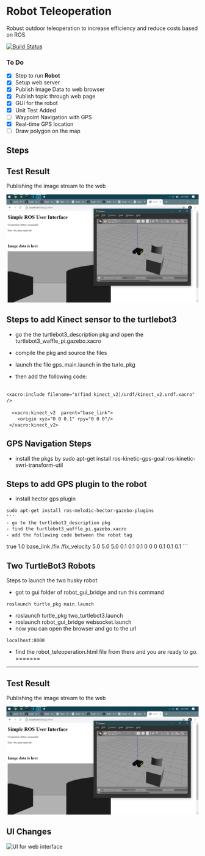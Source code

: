 # Robot Teleoperation

Robust outdoor teleoperation to increase efficiency and reduce costs based on ROS

[![Build Status](https://travis-ci.org/sachinkum0009/robot-teleoperation.svg?branch=master)](https://travis-ci.org/sachinkum0009/robot-teleoperation)

### To Do
- [x] Step to run <b>Robot</b>
- [x] Setup web server
- [x] Publish Image Data to web browser
- [x] Publish topic through web page
- [x] GUI for the robot
- [x] Unit Test Added
- [ ] Waypoint Navigation with GPS
- [x] Real-time GPS location
- [ ] Draw polygon on the map 

## Steps

## Test Result 
Publishing the image stream to the web

![Test Results](./assets/test01.png "Test Results")

## Steps to add Kinect sensor to the turtlebot3
- go the the turtlebot3_description pkg and open the turtlebot3_waffle_pi.gazebo.xacro
- compile the pkg and source the files
- launch the file gps_main.launch in the turle_pkg

- then add the following code:

```

<xacro:include filename="$(find kinect_v2)/urdf/kinect_v2.urdf.xacro" />

  <xacro:kinect_v2  parent="base_link">
    <origin xyz="0 0 0.1" rpy="0 0 0"/>
 </xacro:kinect_v2>
```


## GPS Navigation Steps
- install the pkgs by sudo apt-get install ros-kinetic-gps-goal ros-kinetic-swri-transform-util



## Steps to add GPS plugin to the robot
- install hector gps plugin
```
sudo apt-get install ros-melodic-hector-gazebo-plugins
'''
- go to the turtlebot3_description pkg 
- find the turtlebot3_waffle_pi.gazebo.xacro
- add the following code between the robot tag
```
<gazebo>
    <plugin name="gps_controller" filename="libhector_gazebo_ros_gps.so">
      <alwayson>true</alwayson>
      <updaterate>1.0</updaterate>
      <bodyname>base_link</bodyname>
      <topicname>/fix</topicname>
      <velocitytopicname>/fix_velocity</velocitytopicname>
      <drift>5.0 5.0 5.0</drift>
      <gaussiannoise>0.1 0.1 0.1</gaussiannoise>
      <velocitydrift>0 0 0</velocitydrift>
      <velocitygaussiannoise>0.1 0.1 0.1</velocitygaussiannoise>
  </plugin>
  </gazebo>
```

## Two TurtleBot3 Robots
Steps to launch the two husky robot
- got to gui folder of robot_gui_bridge and run this command
```
roslaunch turtle_pkg main.launch
```
- roslaunch turtle_pkg two_turtlebot3.launch
- roslaunch robot_gui_bridge websocket.launch
- now you can open the browser and go to the url
```
localhost:8000
```
- find the robot_teleoperation.html file from there and you are ready to go.
=======

<hr>

## Test Result 
Publishing the image stream to the web

![Test Results](./assets/test01.png "Test Results")


## UI Changes
![UI for web interface](./assets/test02.png "UI for web interface")

